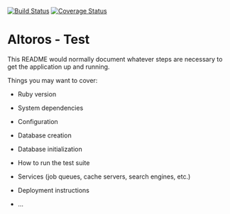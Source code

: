 [![Build Status](https://travis-ci.org/harold29/altoros.png?branch=master)](https://travis-ci.org/harold29/altoros) [![Coverage Status](https://coveralls.io/repos/github/harold29/altoros/badge.svg?branch=master)](https://coveralls.io/github/harold29/altoros?branch=master)


# Altoros - Test

This README would normally document whatever steps are necessary to get the
application up and running.

Things you may want to cover:

* Ruby version

* System dependencies

* Configuration

* Database creation

* Database initialization

* How to run the test suite

* Services (job queues, cache servers, search engines, etc.)

* Deployment instructions

* ...
